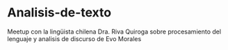 # Analisis-de-texto
Meetup con la lingüista chilena Dra. Riva Quiroga sobre procesamiento del lenguaje y analisis de discurso de Evo Morales

